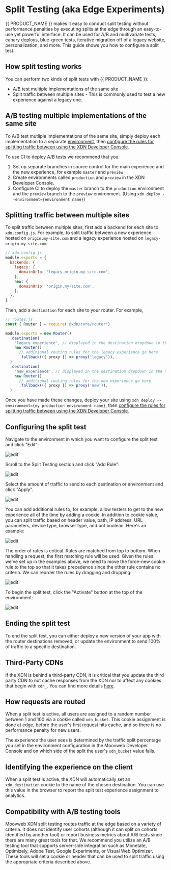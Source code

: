 # Split Testing (aka Edge Experiments)

{{ PRODUCT_NAME }} makes it easy to conduct split testing without performance penalties by executing splits at the edge through an easy-to-use yet powerful interface. It can be used for A/B and multivariate tests, canary deploys, blue-green tests, iterative migration off of a legacy website, personalization, and more. This guide shows you how to configure a split test.

## How split testing works

You can perform two kinds of split tests with {{ PRODUCT_NAME }}:

- A/B test multiple implementations of the same site
- Split traffic between multiple sites - This is commonly used to test a new experience against a legacy one.

## A/B testing multiple implementations of the same site

To A/B test mutliple implementations of the same site, simply deploy each implementation to a separate [environment](environments), then [configure the rules for splitting traffic between using the XDN Developer Console](#section_configuring_the_split_test).

To use CI to deploy A/B tests we recommend that you:

1. Set up separate branches in source control for the main experience and the new experience, for example `master` and `preview`
2. Create environments called `production` and `preview` in the XDN Developer Console.
3. Configure CI to deploy the `master` branch to the `production` environment and the `preview` branch to the `preview` environment. (Using `xdn deploy --environment={environment name}`)

## Splitting traffic between multiple sites

To split traffic between multiple sites, first add a backend for each site to `xdn.config.js`. For example, to split traffic between a new experience hosted on `origin.my-site.com` and a legacy experience hosted on `legacy-origin.my-site.com`:

```js
// xdn.config.js
module.exports = {
  backends: {
    legacy: {
      domainOrIp: 'legacy-origin.my-site.com',
    },
    new: {
      domainOrIp: 'origin.my-site.com',
    },
  },
}
```

Then, add a `destination` for each site to your router. For example,

```js
// routes.js
const { Router } = require('@xdn/core/router')

module.exports = new Router()
  .destination(
    'legacy_experience', // displayed in the destination dropdown in the traffic splitting section of your environment configuration in the XDN Developer Console
    new Router()
      // additional routing rules for the legacy experience go here
      .fallback(({ proxy }) => proxy('legacy')),
  )
  .destination(
    'new_experience', // displayed in the destination dropdown in the traffic splitting section of your environment configuration in the XDN Developer Console
    new Router()
      // additional routing rules for the new experience go here
      .fallback(({ proxy }) => proxy('new')),
  )
```

Once you have made these changes, deploy your site using `xdn deploy --environment={my production environment name}`, then [configure the rules for splitting traffic between using the XDN Developer Console](#section_configuring_the_split_test).

## Configuring the split test

Navigate to the environment in which you want to configure the split test and click "Edit":

![edit](/images/split-testing/edit.png)

Scroll to the Split Testing section and click "Add Rule":

![edit](/images/split-testing/split-testing.png)

Select the amount of traffic to send to each destination or environment and click "Apply".

![edit](/images/split-testing/add-rule.png)

You can add additional rules to, for example, allow testers to get to the new experience all of the time by adding a cookie. In addition to cookie value, you can split traffic based on header value, path, IP address, URL parameters, device type, browser type, and bot boolean. Here's an example:

![edit](/images/split-testing/criteria.png)

The order of rules is critical. Rules are matched from top to bottom. When handling a request, the first matching rule will be used. Given the rules we've set up in the examples above, we need to move the force-new cookie rule to the top so that it takes precedence since the other rule contains no criteria. We can reorder the rules by dragging and dropping:

![edit](/images/split-testing/order.png)

To begin the split test, click the "Activate" button at the top of the environment:

![edit](/images/split-testing/activate.png)

## Ending the split test

To end the split test, you can either deploy a new version of your app with the router destinations removed, or update the environment
to send 100% of traffic to a specific destination.

## Third-Party CDNs

If the XDN is behind a third-party CDN, it is critical that you update the third party CDN to not cache responses from the XDN nor to affect any cookies that begin with `xdn_`. You can find more details [here](third_party_cdns#section_split_testing).

## How requests are routed

When a split test is active, all users are assigned to a random number between 1 and 100 via a cookie called `xdn_bucket`. This cookie assignment is done at edge, before the user's first request hits cache, and so there is no performance penalty for new users.

The experience the user sees is determined by the traffic split percentage you set in the environment configuration in the Moovweb Developer Console and on which side of the split the user's `xdn_bucket` value falls.

## Identifying the experience on the client

When a split test is active, the XDN will automatically set an `xdn_destination` cookie to the name
of the chosen destination. You can use this value in the browser to report the split test experience assignment to
analytics.

## Compatibility with A/B testing tools

Moovweb XDN split testing routes traffic at the edge based on a variety of criteria. It does not identify user cohorts (although it can split on cohorts identified by another tool) or report business metrics about A/B tests since there are many great tools for that. We recommend you utilize an A/B testing tool that supports server-side integration such as Monetate, Optimizely, Adobe Test, Google Experiments, or Visual Web Optimizer. These tools will set a cookie or header that can be used to split traffic using the appropriate criteria described above.
